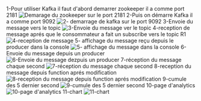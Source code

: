 1-Pour utiliser Kafka il faut d'abord demarrer zookeeper
il a comme port 2181
![Demarage du zookeeper sur le port 2181](https://user-images.githubusercontent.com/31516436/172951484-65cf89e0-b7e3-468b-9a46-ad1682259d65.jpg)
2-Puis on démarre Kafka 
il a comme port 9092
![2- demarrage de kafka sur le port 9092](https://user-images.githubusercontent.com/31516436/172951568-c596837b-d528-4cd7-9ebc-b7f5acae7378.jpg)
3-Envoie du message vers le topic
![3-Envoie du message ver le topic](https://user-images.githubusercontent.com/31516436/172951675-9273783e-df97-4b20-9165-271ff9bea7b0.jpg)
4-reception de message aprés que le consommateur a fait un subscribe vers le topic R1
![4-reception de message](https://user-images.githubusercontent.com/31516436/172951693-74396470-c4e2-4df9-85e0-8bcf148374ae.jpg)
5- affichage du message reçu depuis le producer dans la console 
![5- affichage du message dans la console](https://user-images.githubusercontent.com/31516436/172951735-c158c26b-f59a-4264-9d1b-c919295008a2.jpg)
6-Envoie du message depuis un producer
![6-Envoie du message dezpuis un producer](https://user-images.githubusercontent.com/31516436/172951762-e72d862e-75b4-4f6f-b167-df1af5e5ec2e.jpg)
7-réception du message chaque second
![7-réception du message chaque second](https://user-images.githubusercontent.com/31516436/172951774-a6c2649f-b068-47cc-a211-5ab7a356d303.jpg)
8-reception du message depuis function aprés modification
![8-reception du message depuis function aprés modification](https://user-images.githubusercontent.com/31516436/172951793-e697d68b-a15f-41ae-8b4a-8cccd029239c.jpg)
9-cumule des 5 dernier second
![9-cumule des 5 dernier second](https://user-images.githubusercontent.com/31516436/172951814-d7e03cf3-8fc9-4ebc-8764-eab2fb61ae19.jpg)
10-page d'analytics
![10-page d'analytics](https://user-images.githubusercontent.com/31516436/172951825-57be28f2-af24-4e03-9eac-37c0fd719d78.jpg)
11-chart
![11-chart](https://user-images.githubusercontent.com/31516436/172951833-4b234f63-7f92-434f-b730-f2f384e722b1.jpg)
